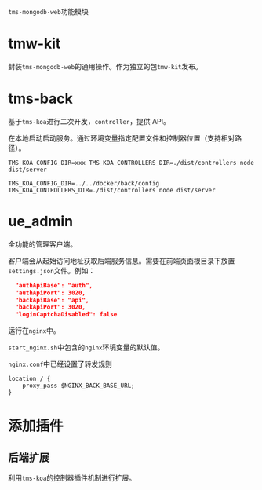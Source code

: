 `tms-mongodb-web`功能模块

# tmw-kit

封装`tms-mongodb-web`的通用操作。作为独立的包`tmw-kit`发布。

# tms-back

基于`tms-koa`进行二次开发，`controller`，提供 API。

在本地启动启动服务。通过环境变量指定配置文件和控制器位置（支持相对路径）。

```shell
TMS_KOA_CONFIG_DIR=xxx TMS_KOA_CONTROLLERS_DIR=./dist/controllers node dist/server
```

```
TMS_KOA_CONFIG_DIR=../../docker/back/config TMS_KOA_CONTROLLERS_DIR=./dist/controllers node dist/server
```

# ue_admin

全功能的管理客户端。

客户端会从起始访问地址获取后端服务信息。需要在前端页面根目录下放置`settings.json`文件。例如：

```json
  "authApiBase": "auth",
  "authApiPort": 3020,
  "backApiBase": "api",
  "backApiPort": 3020,
  "loginCaptchaDisabled": false

```

运行在`nginx`中。

`start_nginx.sh`中包含的`nginx`环境变量的默认值。

`nginx.conf`中已经设置了转发规则

```
location / {
    proxy_pass $NGINX_BACK_BASE_URL;
}
```

# 添加插件

## 后端扩展

利用`tms-koa`的控制器插件机制进行扩展。
